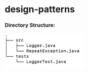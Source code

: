 # design-patterns
### Directory Structure:
<img src="images/git_folder_structure.png" width="250"/>
